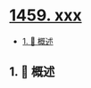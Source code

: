 # [1459. xxx](https://github.com/Tdahuyou/TNotes.leetcode/tree/main/notes/1459.%20xxx)

<!-- region:toc -->

- [1. 📝 概述](#1--概述)

<!-- endregion:toc -->

## 1. 📝 概述
